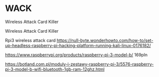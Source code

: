 # WACK
Wireless Attack Card Killer

Wireless Attack Card Killer

Rpi3 wireless attack card 
https://null-byte.wonderhowto.com/how-to/set-up-headless-raspberry-pi-hacking-platform-running-kali-linux-0176182/

https://www.raspberrypi.org/products/raspberry-pi-3-model-b/ 169pln

https://botland.com.pl/moduly-i-zestawy-raspberry-pi-3/5576-raspberry-pi-3-model-b-wifi-bluetooth-1gb-ram-12ghz.html

